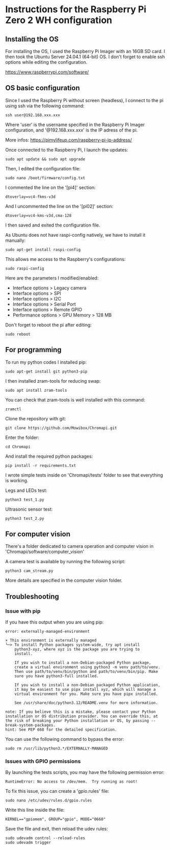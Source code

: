 # Instructions for the Raspberry Pi Zero 2 WH configuration

## Installing the OS

For installing the OS, I used the Raspberry Pi Imager with an 16GB SD card. I then took the Ubuntu Server 24.04.1 (64-bit) OS. I don't forget to enable ssh options while editing the configuration. 

https://www.raspberrypi.com/software/

## OS basic configuration

Since I used the Raspberry Pi without screen (headless), I connect to the pi using ssh via the following command:

```
ssh user@192.168.xxx.xxx
```

Where 'user' is the username specified in the Raspberry Pi Imager configuration, and '@192.168.xxx.xxx' is the IP adress of the pi.

More infos: https://pimylifeup.com/raspberry-pi-ip-address/

Once connected to the Raspberry Pi, I launch the updates:

```
sudo apt update && sudo apt upgrade
```

Then, I edited the configuration file:
```
sudo nano /boot/firmware/config.txt 
```

I commented the line on the '[pi4]' section:
```
dtoverlay=vc4-fkms-v3d
```

And I uncommented the line on the '[pi02]' section:
```
dtoverlay=vc4-kms-v3d,cma-128
```

I then saved and exited the configuration file.

As Ubuntu does not have raspi-config natively, we have to install it manually:

```
sudo apt-get install raspi-config
```
This allows me access to the Raspberry's configurations:
```
sudo raspi-config
```
Here are the parameters I modified/enabled:
* Interface options > Legacy camera
* Interface options > SPI
* Interface options > I2C
* Interface options > Serial Port
* Interface options > Remote GPIO
* Performance options > GPU Memory > 128 MB

Don't forget to reboot the pi after editing:

```
sudo reboot
```

## For programming

To run my python codes I installed pip:
```
sudo apt-get install git python3-pip
```

I then installed zram-tools for reducing swap: 
```
sudo apt install zram-tools
```
You can check that zram-tools is well installed with this command:
```
zramctl
```

Clone the repository with git:
```
git clone https://github.com/Mowibox/Chromapi.git
```

Enter the folder:
```
cd Chromapi
```
And install the required python packages:
```
pip install -r requirements.txt
```

I wrote simple tests inside on 'Chromapi/tests' folder to see that everything is working.

Legs and LEDs test: 
```
python3 test_1.py
```
Ultrasonic sensor test: 
```
python3 test_2.py
```

## For computer vision

There's a folder dedicated to camera operation and computer vision in 'Chromapi/software/computer_vision'

A camera test is available by running the following script:
```
python3 cam_stream.py
```
More details are specified in the computer vision folder.

## Troubleshooting 

### Issue with pip
If you have this output when you are using pip:
```
error: externally-managed-environment

× This environment is externally managed
╰─> To install Python packages system-wide, try apt install
    python3-xyz, where xyz is the package you are trying to
    install.
    
    If you wish to install a non-Debian-packaged Python package,
    create a virtual environment using python3 -m venv path/to/venv.
    Then use path/to/venv/bin/python and path/to/venv/bin/pip. Make
    sure you have python3-full installed.
    
    If you wish to install a non-Debian packaged Python application,
    it may be easiest to use pipx install xyz, which will manage a
    virtual environment for you. Make sure you have pipx installed.
    
    See /usr/share/doc/python3.12/README.venv for more information.

note: If you believe this is a mistake, please contact your Python installation or OS distribution provider. You can override this, at the risk of breaking your Python installation or OS, by passing --break-system-packages.
hint: See PEP 668 for the detailed specification.

```
You can use the following command to bypass the error:
```
sudo rm /usr/lib/python3.*/EXTERNALLY-MANAGED
```

### Issues with GPIO permissions

By launching the tests scripts, you may have the following permission error:
```
RuntimeError: No access to /dev/mem.  Try running as root!
```
To fix this issue, you can create a 'gpio.rules' file:
``` 
sudo nano /etc/udev/rules.d/gpio.rules
```
Write this line inside the file:
```
KERNEL=="gpiomem", GROUP="gpio", MODE="0660"
```
Save the file and exit, then reload the udev rules:
```
sudo udevadm control --reload-rules
sudo udevadm trigger
```
